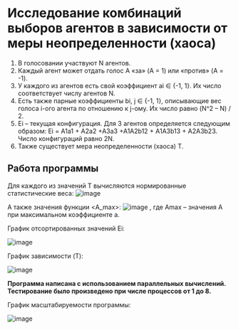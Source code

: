 # Исследование комбинаций выборов агентов в зависимости от меры неопределенности (хаоса)
1. В голосовании участвуют N агентов.
2. Каждый агент может отдать голос A «за» (A = 1) или «против» (A = -1). 
3. У каждого из агентов есть свой коэффициент ai ∈ {-1, 1}. Их число соответствует числу агентов N.
4. Есть также парные коэффициенты bi, j ∈ {-1, 1}, описывающие вес голоса i-ого агента по отношению к j-ому. Их число равно (N^2 – N) / 2.
5. Ei – текущая конфигурация. Для 3 агентов определяется следующим образом: Ei = A1a1 + A2a2 +A3a3 +A1A2b12 + A1A3b13 + A2A3b23. Число конфигураций равно 2N.
6. Также существует мера неопределенности (хаоса) Т. 

## Работа программы
Для каждого из значений T вычисляются нормированные статистические веса:
![image](https://github.com/1BEAST11/Agent-choices-combinations/assets/73394587/64f13640-c5b4-4221-b178-99aa014688ab)

А также значения функции <A_max>: ![image](https://github.com/1BEAST11/Agent-choices-combinations/assets/73394587/26044ca1-3806-41d1-859a-2a2250d80600)
, где Amax – значения A при максимальном коэффициенте a.

График отсортированных значений Ei:

![image](https://github.com/1BEAST11/Agent-choices-combinations/assets/73394587/5f440260-16b3-4b56-8607-fae96c6f4ccc)

График зависимости <Amax>(T):

![image](https://github.com/1BEAST11/Agent-choices-combinations/assets/73394587/4db27bfd-0573-4c44-826e-23253b8ca07d)

**Программа написана с использованием параллельных вычислений. Тестирование было произведено при числе процессов от 1 до 8.**

График масштабируемости программы:

![image](https://github.com/1BEAST11/Agent-choices-combinations/assets/73394587/998bd281-4085-4f0f-83ff-85bdddf0c991)
